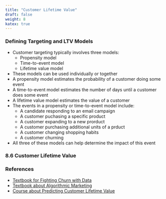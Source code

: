 ```yaml
---
title: "Customer Lifetime Value"
draft: false
weight: 8
katex: true
---
```


### Defining Targeting and LTV Models
- Customer targeting typically involves three models:
    - Propensity model
    - Time-to-event model
    - Lifetime value model
- These models can be used individually or together
- A propensity model estimates the probability of a customer doing some event
- A time-to-event model estimates the number of days until a customer does some event
- A lifetime value model estimates the value of a customer
- The events in a propensity or time-to-event model include:
    - A candidate responding to an email campaign
    - A customer puchasing a specific product
    - A customer expanding to a new prorduct
    - A customer purchasing additional units of a prduct
    - A customer changing shopping habits
    - A customer churning
- All three of these models can help determine the impact of this event

### 8.6 Customer Lifetime Value

### References
- [Textbook for Fighting Churn with Data](https://fightchurnwithdata.com/)
- [Textbook about Algorithmic Marketing](https://algorithmicweb.files.wordpress.com/2018/07/algorithmic-marketing-ai-for-marketing-operations-r1-7g.pdf)
- [Course about Predicting Customer Lifetime Value](https://www.datacamp.com/courses/machine-learning-for-marketing-in-python)